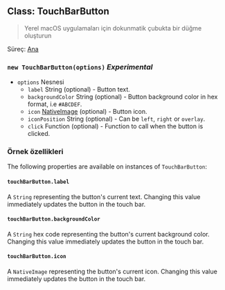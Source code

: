 ## Class: TouchBarButton

> Yerel macOS uygulamaları için dokunmatik çubukta bir düğme oluşturun

Süreç: [Ana](../tutorial/quick-start.md#main-process)

### `new TouchBarButton(options)` *Experimental*

* `options` Nesnesi 
  * `label` String (optional) - Button text.
  * `backgroundColor` String (optional) - Button background color in hex format, i.e `#ABCDEF`.
  * `icon` [NativeImage](native-image.md) (optional) - Button icon.
  * `iconPosition` String (optional) - Can be `left`, `right` or `overlay`.
  * `click` Function (optional) - Function to call when the button is clicked.

### Örnek özellikleri

The following properties are available on instances of `TouchBarButton`:

#### `touchBarButton.label`

A `String` representing the button's current text. Changing this value immediately updates the button in the touch bar.

#### `touchBarButton.backgroundColor`

A `String` hex code representing the button's current background color. Changing this value immediately updates the button in the touch bar.

#### `touchBarButton.icon`

A `NativeImage` representing the button's current icon. Changing this value immediately updates the button in the touch bar.